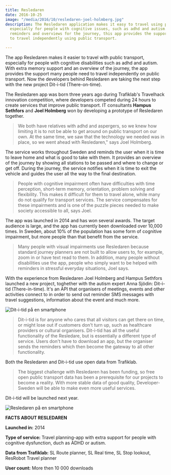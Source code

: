 ```yaml
---
title: Resledaren
date: 2016-10-25
image: "/media/2016/10/resledaren-joel-holmberg.jpg"
description: The Resledaren application makes it easy to travel using public transport,
  especially for people with cognitive issues, such as adhd and autism. With additional
  reminders and overviews for the journey, this app provides the support many need
  to travel independently using public transport.

---
```

The app Resledaren makes it easier to travel with public transport, especially for people with cognitive disabilities such as adhd and autism. With extra memory support and an overview of the journey, the app provides the support many people need to travel independently on public transport. Now the developers behind Resledaren are taking the next step with the new project Dit-i-tid (There-on-time).

The Resledaren app was born three years ago during Trafiklab's Travelhack innovation competition, where developers competed during 24 hours to create services that improve public transport. IT consultants **Hampus Sethfors** and **Joel Holmberg** won by developing a prototype of Resledaren together.

> We both have relatives with adhd and aspergers, so we knew how limiting it is to not be able to get around on public transport on our own. At the same time, we saw that the technology we needed was in place, so we went ahead with Resledaren," says Joel Holmberg.

The service works throughout Sweden and reminds the user when it is time to leave home and what is good to take with them. It provides an overview of the journey by showing all stations to be passed and where to change or get off. During the journey, the service notifies when it is time to exit the vehicle and guides the user all the way to the final destination.

> People with cognitive impairment often have difficulties with time perception, short-term memory, orientation, problem solving and flexibility. This makes it difficult for them to travel alone, while many do not qualify for transport services. The service compensates for these impairments and is one of the puzzle pieces needed to make society accessible to all, says Joel.

The app was launched in 2014 and has won several awards. The target audience is large, and the app has currently been downloaded over 10,000 times. In Sweden, about 10% of the population has some form of cognitive impairment, but more people than that benefit from the service.

> Many people with visual impairments use Resledaren because standard journey planners are not built to allow users to, for example, zoom in or have text read to them. In addition, many people without disabilities use the app, people who simply want to be helped with reminders in stressful everyday situations, Joel says.

With the experience from Resledaren Joel Holmberg and Hampus Sethfors launched a new project, toghether with the autism expert Anna Sjödin: Dit-i-tid (There-in-time). It's an API that organisers of meetings, events and other activities connect to in order to send out reminder SMS messages with travel suggestions, information about the event and much more.

![Dit-i-tid på en smartphone](/media/2016/10/resledaren-dit-i-tid.jpg "Dit-i-tid på en smartphone")

> Dit-i-tid is for anyone who cares that all visitors can get there on time, or might lose out if customers don't turn up, such as healthcare providers or cultural organisers. Dit-i-tid has all the useful functionality of the Resledare, but is essentially a different type of service. Users don't have to download an app, but the organiser sends the reminders which then become the gateway to all other functionality.

Both the Resledaren and Dit-i-tid use open data from Trafiklab.

> The biggest challenge with Resledaren has been funding, so free open public transport data has been a prerequisite for our projects to become a reality. With more stable data of good quality, Developer-Sweden will be able to make even more useful services.

Dit-i-tid will be launched next year.

![Resledaren på en smartphone](/media/2016/10/resledaren-smartphone.jpg "Resledaren på en smartphone")

**FACTS ABOUT RESLEDAREN**

**Launched in:** 2014

**Type of service:** Travel planning-app with extra support for people with cognitive dysfunction, duch as ADHD or autism.

**Data from Trafiklab:** SL Route planner, SL Real time, SL Stop lookout, ResRobot Travel planner

**User count:** More then 10 000 downloads